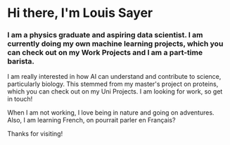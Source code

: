 # Hi there, I'm Louis Sayer 

### I am a physics graduate and aspiring data scientist. I am currently doing my own machine learning projects, which you can check out on my Work Projects and I am a part-time barista.

I am really interested in how AI can understand and contribute to science, particularly biology. This stemmed from my master's project on proteins, which you can check out on my Uni Projects. I am looking for work, so get in touch!

When I am not working, I love being in nature and going on adventures. Also, I am learning French, on pourrait parler en Français?

Thanks for visiting!
